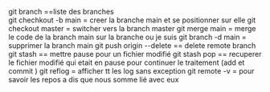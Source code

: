 git branch ==liste des branches  
git chechkout -b main = creer la branche main et se positionner sur elle
git checkout master = switcher vers la branch master
git merge main = merge le code de la branch main sur la branche ou je suis
git branch -d main = supprimer la branch main
git push origin --delete <branch-name>    == delete remote branch
git stash == mettre pause pour un fichier modifié 
git stash pop == recuperer le fichier modifié qui etait en pause pour continuer le traitement (add et commit )
git reflog  = afficher tt les log sans exception
git remote -v	= pour savoir les repos a dis que nous somme lié avec eux